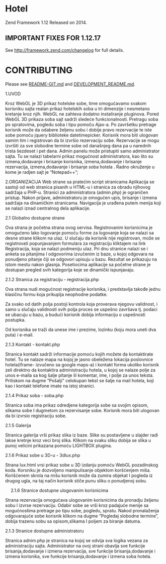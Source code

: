 Hotel
===================

Zend Framework 1.12
Released on 2014.

IMPORTANT FIXES FOR 1.12.17
---------------------------

See http://framework.zend.com/changelog for full details.


CONTRIBUTING
============

Please see [README-GIT.md](README-GIT.md) and
[DEVELOPMENT_README.md](DEVELOPMENT_README.md).

1.UVOD


Kroz WebGL je 3D prikaz hotelske sobe, time omogućavamo svakom korisniku sajta realan prikaz hotelskih soba u tri dimenzije i nesmetano kretanje kroz njih. WebGL ne zahteva dodatno instaliranje pluginova.
Pored WebGL 3D prikaza soba sajt sadrži sledeće funkcionalnosti. Pretragu soba po spratovima, pogledu soba i tipu pomoču Ajax-a. Po završetku pretrage korisnik može da odabere željenu sobu i dobije pravo rezervacije te iste sobe pomoću jquery biblioteke datetimepicker. 
Korisnik mora biti ulogovan samim tim i registrovan da bi izvršio rezervaciju sobe. Rezervacije se mogu izvršiti za sve slobodne termine sobe od današnjeg dana pa u narednih trista šezdeset i pet dana.
Admin panelu može pristupiti samo administrator sajta. Tu se nalazi tabelarni prikaz mogućnost administratora, kao što su izmena,dodavanje i brisanje korisnika, izmena,dodavanje i brisanje rezervacija, izmena,dodavanje i brisanje soba hotela . 
Radno okruženje u kome je radjen sajt je “Notepad++”;


2.ORGANIZACIJA
Web strane sa pratećim script stranicama
Aplikacija se sastoji od web stranica pisanih u HTML-u i stranica za obradu njihovog sadržaja u PHP-u. Stranici  za administratora (admin.php) je ograničen pristup. Nakon prijave, administratoru je omogućen upis, brisanje i izmena sadržaja na dinamičkim stranicama. Navigacija je urađena putem menija koji se nalazi iznad centralnog dela aplikacije. 


2.1 Globalno dostupne strane


 
Ova strana je početna strana ovog servisa. Registrovanim korisnicima je omogućeno lako logovanje pomoću forme za logovanje koja se nalazi sa desne strane klikom na ulaz. U slučaju da korisnik nije registrovan, može se registrovati popunjavanjem formulara za registraciju kliktajem na link Registracija, koja se nalazi podmeniju ulaz.
 Pri dnu stranice nalazi se i anketa sa pitanjima I odgovorima izvučenim iz baze, u kojoj odgovara na ponudjeno pitanje čiji se odgovori upisuju u bazu. Rezultat se prikazuju na istom mestu nakon glasnja.
Posetiocima aplikacije sa početne strane je dostupan pregled svih kategorija koje se dinamički ispunjavaju.

2.1.2 Stranica za registraciju  - registracija.php
 

Ova strana nudi mogućnost registracije korisnika, i predstavlja takođe jednu klasičnu formu koja prikuplja neophodne podatke.

 Za svako od datih polja postoji kontrola koja proverava njegovu validnost, i samo u slučaju validnosti svih polja proces  se uspešno završava tj. podaci se ubacuju u  bazu, a budući korisnik dobija informaciju o uspešnosti postupka.

Od korisnika se traži da unese ime i prezime, lozinku (koju mora uneti dva puta) i e-mail.


2.1.3 Kontakt - kontakt.php
 


Stranica kontakt sadrži informacije pomoću kojih možete da kontaktirate hotel. Tu se nalaze mapa na kojoj je jasno obeležena lokacija poslovnice hotela(iframe- izvučeno sa google maps-a) i kontakt forma ukoliko korisnik zeli direktno da kontaktira administraciju hotela, u kojoj se nalaze polje za unos e-maila sa kog šalje pitanje ili komentar, ime, i polje za unos teksta. 
Pritiskom na dugme ”Pošalji” celokupan tekst se šalje na mail hotela, koji kao i kontakt telefone imate na istoj stranici.


2.1.4 Prikaz soba - soba.php
 

Stranica soba ima prikaz odredjene kategorija sobe sa svojim opisom, slikama sobe I dugmetom za rezervisanje sobe. Korisnik mora biti ulogovan da bi izvrsio registraciju sobe.


2.1.5 Galerija 
 

Stranica galerija vrši prikaz slika iz baze. Slike su postavljene u slajder radi lakse kretnje kroz veci broj slika. Klikom na svaku sliku dobija se slika  u punoj velicini prikazana pomoću LIGHTBOX plugina.



 2.1.6 Prikaz sobe u 3D-u - 3dlux.php
 

Strana lux.html vrsi prikaz sobe u 3D izdanju pomoću WebGL pozadinskog koda. Korsniku je dozvoljeno manipulisanje objektom koršćenjem miša. Korišćenem skrola na mišu korisnik može da zumira objekat I pogleda iz drugog ugla, na taj način korisnik stiče punu sliku o ponudjenoj sobu.


 
2.1.6 Stranice dostupne ulogovanim korisnicima
 

Strana rezervacija omogućava ulogovanim korisnicima da pronadju željenu sobu I izvrse rezervaciju. Odabir sobe se vrši kroz padajuće menije sa mogućnostima pretrage po tipu sobe, pogledu, spratu. Nakod pronalaženja odgovarajuće sobe korisnik klikom na dugme “Pogledaj slobodne termine”, dobija trazenu sobu sa opisom,slikama I poljem za biranje datuma.



2.1.3 Stranice dostupne administratoru
 
Stranica adnim.php je stranica na kojoj se odvija sva logika vezana za administraciju sajta. Administrator na ovoj strani obavlja sve funkcije brisanja,dodavanje i izmena rezervacija, sve funkcije brisanja,dodavanje i izmena korisnika, sve funkcije brisanja,dodavanje i izmena soba hotela.